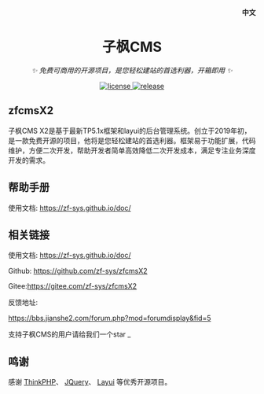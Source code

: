<p align="right">
   <strong>中文</strong> 
</p>


<p align="center">
    <a href="https://github.com/zf-sys/zfcmsX2">
        <!-- <img src="//oss002.wangmingchang.com/uploads/0bf88d0eaaa69d2bd0cdcd974e190115/20211202_4279820211202091846.png" width="150" height="150" alt="zfcms logo"> -->
    </a>
</p>

<div align="center">

# 子枫CMS

_✨ 免费可商用的开源项目，是您轻松建站的首选利器，开箱即用 ✨_

</div>

<p align="center">
  <a href="https://raw.githubusercontent.com/zf-sys/zfcmsX2/main/LICENSE">
    <img src="https://img.shields.io/github/license/zf-sys/zfcmsX2?color=brightgreen" alt="license">
  </a>
  <a href="https://www.oscs1024.com/project/zf-sys/zfcmsX2?ref=badge_small">
    <img src="https://www.oscs1024.com/platform/badge/zf-sys/zfcmsX2.svg?size=small" alt="release">
  </a>
 
</p>

## zfcmsX2

子枫CMS X2是基于最新TP5.1x框架和layui的后台管理系统。创立于2019年初，是一款免费开源的项目，他将是您轻松建站的首选利器。框架易于功能扩展，代码维护，方便二次开发，帮助开发者简单高效降低二次开发成本，满足专注业务深度开发的需求。







## 帮助手册
使用文档: https://zf-sys.github.io/doc/


## 相关链接

使用文档: https://zf-sys.github.io/doc/

Github: https://github.com/zf-sys/zfcmsX2

Gitee:https://gitee.com/zf-sys/zfcmsX2

反馈地址: 

https://bbs.jianshe2.com/forum.php?mod=forumdisplay&fid=5



支持子枫CMS的用户请给我们一个star _




## 鸣谢
感谢
[ThinkPHP](http://www.thinkphp.cn)、
[JQuery](http://jquery.com)、
[Layui](http://www.layui.com)
等优秀开源项目。

